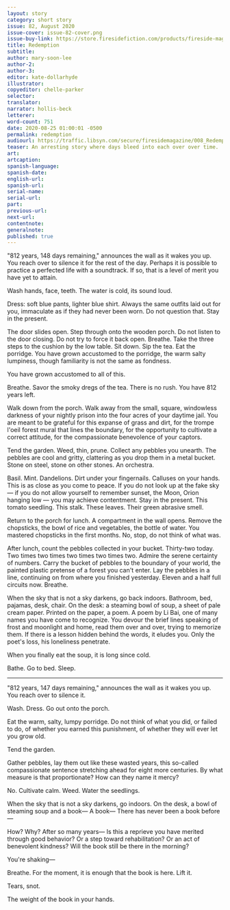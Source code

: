 ```yaml
---
layout: story
category: short story
issue: 82, August 2020
issue-cover: issue-82-cover.png
issue-buy-link: https://store.firesidefiction.com/products/fireside-magazine-issue-82-august-2020
title: Redemption
subtitle:
author: mary-soon-lee
author-2:
author-3:
editor: kate-dollarhyde
illustrator:
copyeditor: chelle-parker
selector:
translator:
narrator: hollis-beck
letterer:
word-count: 751
date: 2020-08-25 01:00:01 -0500
permalink: redemption
audiourl: https://traffic.libsyn.com/secure/firesidemagazine/008_Redemption.mp3
teaser: An arresting story where days bleed into each over over time.
art:
artcaption:
spanish-language:
spanish-date:
english-url:
spanish-url:
serial-name:
serial-url:
part:
previous-url:
next-url:
contentnote:
generalnote:
published: true
---
```


"812 years, 148 days remaining," announces the wall as it wakes you up. You reach over to silence it for the rest of the day. Perhaps it is possible to practice a perfected life with a soundtrack. If so, that is a level of merit you have yet to attain.

Wash hands, face, teeth. The water is cold, its sound loud.

Dress: soft blue pants, lighter blue shirt. Always the same outfits laid out for you, immaculate as if they had never been worn. Do not question that. Stay in the present.

The door slides open. Step through onto the wooden porch. Do not listen to the door closing. Do not try to force it back open. Breathe. Take the three steps to the cushion by the low table. Sit down. Sip the tea. Eat the porridge. You have grown accustomed to the porridge, the warm salty lumpiness, though familiarity is not the same as fondness.

You have grown accustomed to all of this.

Breathe. Savor the smoky dregs of the tea. There is no rush. You have 812 years left.

Walk down from the porch. Walk away from the small, square, windowless darkness of your nightly prison into the four acres of your daytime jail. You are meant to be grateful for this expanse of grass and dirt, for the trompe l'oeil forest mural that lines the boundary, for the opportunity to cultivate a correct attitude, for the compassionate benevolence of your captors.

Tend the garden. Weed, thin, prune. Collect any pebbles you unearth. The pebbles are cool and gritty, clattering as you drop them in a metal bucket. Stone on steel, stone on other stones. An orchestra.

Basil. Mint. Dandelions. Dirt under your fingernails. Calluses on your hands. This is as close as you come to peace. If you do not look up at the fake sky — if you do not allow yourself to remember sunset, the Moon, Orion hanging low — you may achieve contentment. Stay in the present. This tomato seedling. This stalk. These leaves. Their green abrasive smell.

Return to the porch for lunch. A compartment in the wall opens. Remove the chopsticks, the bowl of rice and vegetables, the bottle of water. You mastered chopsticks in the first months. No, stop, do not think of what was.

After lunch, count the pebbles collected in your bucket. Thirty-two today. Two times two times two times two times two. Admire the serene certainty of numbers. Carry the bucket of pebbles to the boundary of your world, the painted plastic pretense of a forest you can't enter. Lay the pebbles in a line, continuing on from where you finished yesterday. Eleven and a half full circuits now. Breathe.

When the sky that is not a sky darkens, go back indoors. Bathroom, bed, pajamas, desk, chair. On the desk: a steaming bowl of soup, a sheet of pale cream paper. Printed on the paper, a poem. A poem by Li Bai, one of many names you have come to recognize. You devour the brief lines speaking of frost and moonlight and home, read them over and over, trying to memorize them. If there is a lesson hidden behind the words, it eludes you. Only the poet's loss, his loneliness penetrate.

When you finally eat the soup, it is long since cold.

Bathe. Go to bed. Sleep.

----

"812 years, 147 days remaining," announces the wall as it wakes you up. You reach over to silence it.

Wash. Dress. Go out onto the porch.

Eat the warm, salty, lumpy porridge. Do not think of what you did, or failed to do, of whether you earned this punishment, of whether they will ever let you grow old.

Tend the garden.

Gather pebbles, lay them out like these wasted years, this so-called compassionate sentence stretching ahead for eight more centuries. By what measure is that proportionate? How can they name it mercy?

No. Cultivate calm. Weed. Water the seedlings.

When the sky that is not a sky darkens, go indoors. On the desk, a bowl of steaming soup and a book— A book— There has never been a book before—

How? Why? After so many years— Is this a reprieve you have merited through good behavior? Or a step toward rehabilitation? Or an act of benevolent kindness? Will the book still be there in the morning?

You're shaking—

Breathe. For the moment, it is enough that the book is here. Lift it.

Tears, snot.

The weight of the book in your hands.
